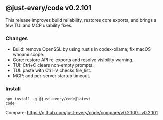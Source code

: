 ## @just-every/code v0.2.101

This release improves build reliability, restores core exports, and brings a few TUI and MCP usability fixes.

### Changes
- Build: remove OpenSSL by using rustls in codex-ollama; fix macOS whoami scope.
- Core: restore API re-exports and resolve visibility warning.
- TUI: Ctrl+C clears non-empty prompts.
- TUI: paste with Ctrl+V checks file_list.
- MCP: add per-server startup timeout.

### Install
```
npm install -g @just-every/code@latest
code
```

Compare: https://github.com/just-every/code/compare/v0.2.100...v0.2.101

